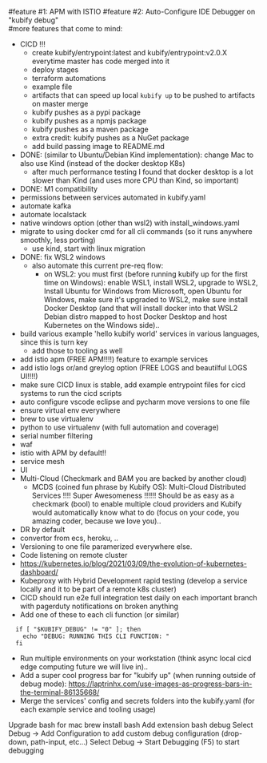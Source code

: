 #feature #1: APM with ISTIO
#feature #2: Auto-Configure IDE Debugger on "kubify debug"  
#more features that come to mind:
- CICD !!!
	- create kubify/entrypoint:latest and kubify/entrypoint:v2.0.X everytime master has code merged into it
	- deploy stages
	- terraform automations
	- example file
	- artifacts that can speed up local `kubify up` to be pushed to artifacts on master merge
	- kubify pushes as a pypi package
	- kubify pushes as a npmjs package
	- kubify pushes as a maven package
	- extra credit: kubify pushes as a NuGet package
	- add build passing image to README.md
- DONE: (similar to Ubuntu/Debian Kind implementation): change Mac to also use Kind (instead of the docker desktop K8s)
  - after much performance testing I found that docker desktop is a lot slower than Kind (and uses more CPU than Kind, so important)
- DONE: M1 compatibility
- permissions between services automated in kubify.yaml
- automate kafka
- automate localstack
- native windows option (other than wsl2) with install_windows.yaml
- migrate to using docker cmd for all cli commands (so it runs anywhere smoothly, less porting)
	- use kind, start with linux migration
- DONE: fix WSL2 windows
  - also automate this current pre-req flow: 
      - on WSL2: you must first (before running kubify up for the first time on Windows): enable WSL1, install WSL2, upgrade to WSL2, Install Ubuntu for Windows from Microsoft, open Ubuntu for Windows, make sure it's upgraded to WSL2, make sure install Docker Desktop (and that will install docker into that WSL2 Debian distro mapped to host Docker Desktop and host Kubernetes on the Windows side).. 
- build various example 'hello kubify world' services in various languages, since this is turn key
  - add those to tooling as well
- add istio apm (FREE APM!!!!) feature to example services
- add istio logs or/and greylog option (FREE LOGS and beautilful LOGS UI!!!!)
- make sure CICD linux is stable, add example entrypoint files for cicd systems to run the cicd scripts
- auto configure vscode eclipse and pycharm move versions to one file
- ensure virtual env everywhere
- brew to use virtualenv
- python to use virtualenv (with full automation and coverage)
- serial number filtering 
- waf
- istio with APM by default!!
- service mesh
- UI
- Multi-Cloud (Checkmark and BAM you are backed by another cloud)
	- MCDS (coined fun phrase by Kubify OS): Multi-Cloud Distributed Services !!!! Super Awesomeness !!!!!! Should be as easy as a checkmark (bool) to enable multiple cloud providers and Kubify would automatically know what to do (focus on your code, you amazing coder, because we love you)..
- DR by default 
- convertor from ecs, heroku, ..
- Versioning to one file paramerized everywhere else. 
- Code listening on remote cluster
- https://kubernetes.io/blog/2021/03/09/the-evolution-of-kubernetes-dashboard/
- Kubeproxy with Hybrid Development rapid testing (develop a service locally and it to be part of a remote k8s cluster)
- CICD should run e2e full integration test daily on each important branch with pagerduty notifications on broken anything
- Add one of these to each cli function (or similar)
```
  if [ "$KUBIFY_DEBUG" != "0" ]; then
    echo "DEBUG: RUNNING THIS CLI FUNCTION: "
  fi
```
- Run multiple environments on your workstation (think async local cicd edge computing future we will live in)..
- Add a super cool progress bar for "kubify up" (when running outside of debug mode): https://laptrinhx.com/use-images-as-progress-bars-in-the-terminal-86135668/
- Merge the services' config and secrets folders into the kubify.yaml (for each example service and tooling usage)

Upgrade bash for mac
brew install bash
Add extension bash debug
Select Debug -> Add Configuration to add custom debug configuration (drop-down, path-input, etc...)
Select Debug -> Start Debugging (F5) to start debugging